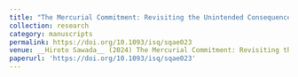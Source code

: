 ```yaml
---
title: "The Mercurial Commitment: Revisiting the Unintended Consequences of Military Humanitarian Intervention and Anti-atrocity Norms"
collection: research
category: manuscripts
permalink: https://doi.org/10.1093/isq/sqae023
venue: __Hiroto Sawada__ (2024) The Mercurial Commitment: Revisiting the Unintended Consequences of Military Humanitarian Intervention and Anti-atrocity Norms 'International Studies Qarterly'
paperurl: 'https://doi.org/10.1093/isq/sqae023'
---
```

